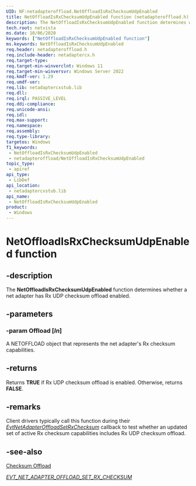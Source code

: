 ```yaml
---
UID: NF:netadapteroffload.NetOffloadIsRxChecksumUdpEnabled
title: NetOffloadIsRxChecksumUdpEnabled function (netadapteroffload.h)
description: The NetOffloadIsRxChecksumUdpEnabled function determines whether a net adapter has Rx UDP checksum offload enabled.
tech.root: netvista
ms.date: 10/06/2020
keywords: ["NetOffloadIsRxChecksumUdpEnabled function"]
ms.keywords: NetOffloadIsRxChecksumUdpEnabled
req.header: netadapteroffload.h
req.include-header: netadaptercx.h
req.target-type: 
req.target-min-winverclnt: Windows 11
req.target-min-winversvr: Windows Server 2022
req.kmdf-ver: 1.29
req.umdf-ver: 
req.lib: netadaptercxstub.lib
req.dll: 
req.irql: PASSIVE_LEVEL
req.ddi-compliance: 
req.unicode-ansi: 
req.idl: 
req.max-support: 
req.namespace: 
req.assembly: 
req.type-library: 
targetos: Windows
f1_keywords:
 - NetOffloadIsRxChecksumUdpEnabled
 - netadapteroffload/NetOffloadIsRxChecksumUdpEnabled
topic_type:
 - apiref
api_type:
 - LibDef
api_location:
 - netadaptercxstub.lib
api_name:
 - NetOffloadIsRxChecksumUdpEnabled
product:
 - Windows
---
```


# NetOffloadIsRxChecksumUdpEnabled function


## -description

The **NetOffloadIsRxChecksumUdpEnabled** function determines whether a net adapter has Rx UDP checksum offload enabled.

## -parameters

### -param Offload [_In_]

A NETOFFLOAD object that represents the net adapter's Rx checksum capabilities.

## -returns

Returns **TRUE** if Rx UDP checksum offload is enabled. Otherwise, returns **FALSE**.

## -remarks

Client drivers typically call this function during their [*EvtNetAdapterOffloadSetRxChecksum*](../netadapteroffload/nc-netadapteroffload-evt_net_adapter_offload_set_rx_checksum.md) callback to test whether an updated set of active Rx checksum capabilities includes Rx UDP checksum offload.

## -see-also

[Checksum Offload](/windows-hardware/drivers/netcx/checksum-offload)

[*EVT_NET_ADAPTER_OFFLOAD_SET_RX_CHECKSUM*](../netadapteroffload/nc-netadapteroffload-evt_net_adapter_offload_set_rx_checksum.md)

